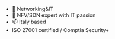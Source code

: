 - 👀 Networking&IT
- 🌱 NFV/SDN expert with IT passion 
- 📫 Italy based
- ISO 27001 certified / Comptia Security+

